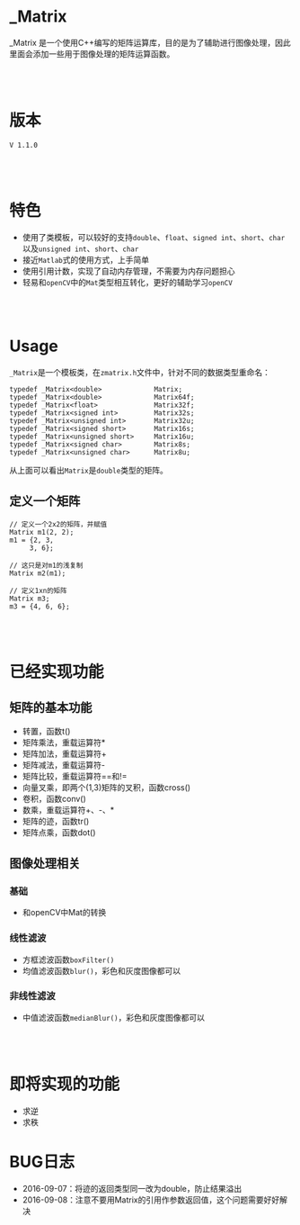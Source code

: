 # _Matrix

_Matrix 是一个使用C++编写的矩阵运算库，目的是为了辅助进行图像处理，因此里面会添加一些用于图像处理的矩阵运算函数。

<br><br>

# 版本
`V 1.1.0`

<br><br>

# 特色
* 使用了类模板，可以较好的支持`double`、`float`、`signed int`、`short`、`char`以及`unsigned int`、`short`、`char`<br>
* 接近`Matlab`式的使用方式，上手简单<br>
* 使用引用计数，实现了自动内存管理，不需要为内存问题担心<br>
* 轻易和`openCV`中的`Mat`类型相互转化，更好的辅助学习`openCV`

<br><br>

# Usage
`_Matrix`是一个模板类，在`zmatrix.h`文件中，针对不同的数据类型重命名：
```
typedef _Matrix<double>             Matrix;
typedef _Matrix<double>             Matrix64f;
typedef _Matrix<float>              Matrix32f;
typedef _Matrix<signed int>         Matrix32s;
typedef _Matrix<unsigned int>       Matrix32u;
typedef _Matrix<signed short>       Matrix16s;
typedef _Matrix<unsigned short>     Matrix16u;
typedef _Matrix<signed char>        Matrix8s;
typedef _Matrix<unsigned char>      Matrix8u;
```

从上面可以看出`Matrix`是`double`类型的矩阵。

## 定义一个矩阵
```
// 定义一个2x2的矩阵，并赋值
Matrix m1(2, 2);
m1 = {2, 3,
     3, 6};

// 这只是对m1的浅复制
Matrix m2(m1);

// 定义1xn的矩阵
Matrix m3;
m3 = {4, 6, 6};
```

<br><br>

# 已经实现功能

## 矩阵的基本功能
* 转置，函数t()<br>
* 矩阵乘法，重载运算符*<br>
* 矩阵加法，重载运算符+<br>
* 矩阵减法，重载运算符-<br>
* 矩阵比较，重载运算符==和!=<br>
* 向量叉乘，即两个(1,3)矩阵的叉积，函数cross()<br>
* 卷积，函数conv()<br>
* 数乘，重载运算符+、-、*<br>
* 矩阵的迹，函数tr()<br>
* 矩阵点乘，函数dot()<br>

## 图像处理相关
### 基础
* 和openCV中Mat的转换

### 线性滤波
* 方框滤波函数`boxFilter()`
* 均值滤波函数`blur()`，彩色和灰度图像都可以

### 非线性滤波
* 中值滤波函数`medianBlur()`，彩色和灰度图像都可以

<br><br>

# 即将实现的功能

* 求逆<br>
* 求秩<br>




# BUG日志

* 2016-09-07：将迹的返回类型同一改为double，防止结果溢出
* 2016-09-08：注意不要用Matrix的引用作参数返回值，这个问题需要好好解决